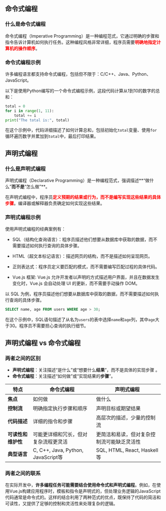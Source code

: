 ## 命令式编程

### 什么是命令式编程

命令式编程（Imperative Programming）是一种编程范式，它通过明确的步骤和指令告诉计算机如何执行任务。这种编程风格非常详细，程序员需要<font color="red">**明确地指定计算机的操作顺序**</font>。



### 命令式编程示例

许多编程语言都支持命令式编程，包括但不限于：C/C++、Java、Python、JavaScript。

以下是使用Python编写的一个命令式编程示例，这段代码计算从1到10的数字的总和：

```python
total = 0
for i in range(1, 11):
    total += i
print("The total is:", total)
```

在这个示例中，代码详细描述了如何计算总和，包括初始化`total`变量、使用`for`循环遍历数字并累加到`total`中，最后打印结果。



## 声明式编程

### 什么是声明式编程

声明式编程（Declarative Programming）是一种编程范式，强调描述**“做什么”**而不是**“怎么做”**。

在声明式编程中，程序员<font color="red">**定义预期的结果或行为，而不是编写实现这些结果的具体步骤**</font>。编译器或解释器负责确定如何实现这些结果。





### 声明式编程示例

使用声明式编程的经典案例有：

- SQL（结构化查询语言）：程序员描述他们想要从数据库中获取的数据，而不需要描述如何执行查询的具体步骤。

- HTML（超文本标记语言）：描述网页的结构，而不是描述如何呈现网页。
- 正则表达式：程序员定义要匹配的模式，而不需要编写匹配过程的具体代码。
- Vue.js 框架: Vue.js 允许开发者以声明的方式描述用户界面，并且在数据发生变化时，Vue.js 会自动处理 UI 的更新，而不需要手动操作 DOM。

以 SQL 为例，程序员描述他们想要从数据库中获取的数据，而不需要描述如何执行查询的具体步骤。

```sql
SELECT name, age FROM users WHERE age > 30;
```

在这个示例中，SQL语句描述了从名为`users`的表中选择`name`和`age`列，其中`age`大于30。程序员不需要担心查询的执行细节。



## 声明式编程 vs 命令式编程

### 两者之间的区别

- **声明式编程**：关注描述“是什么”或“想要什么**结果**”，而不是具体的实现步骤 。
- **命令式编程**：关注描述“如何做”或“实现结果的**步骤**”。

| 特点               | 命令式编程                           | 声明式编程                                 |
| ------------------ | ------------------------------------ | ------------------------------------------ |
| **焦点**           | 如何做                               | 做什么                                     |
| **控制流**         | 明确指定执行步骤和顺序               | 声明目标或期望结果                         |
| **代码描述**       | 详细的指令和步骤                     | 高层次的描述，少量的控制流                 |
| **可读性和维护性** | 可能更详细和冗长，但对复杂流程更灵活 | 更简洁和易读，但对复杂控制流可能缺乏灵活性 |
| **典型语言**       | C, C++, Java, Python, JavaScript等   | SQL, HTML, React, Haskell等                |



### 两者之间的联系

在实际开发中，**许多编程任务可能需要结合使用命令式和声明式编程**。例如，在使用Vue.js构建应用程序时，模板和指令是声明式的，但处理业务逻辑的JavaScript代码通常是命令式的。这样的结合利用了两种范式的优点，既保持了代码的简洁和可读性，又提供了足够的控制和灵活性来处理复杂的逻辑。